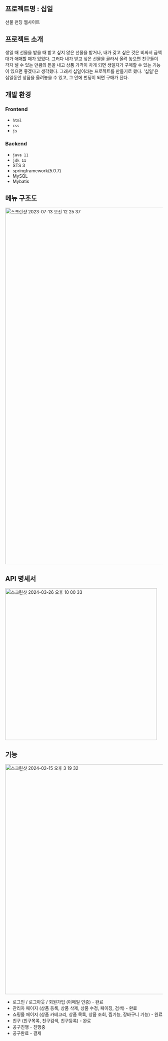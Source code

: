 ## 프로젝트명 : 십일
선물 펀딩 웹사이트



## 프로젝트 소개
생일 때 선물을 받을 때 받고 싶지 않은 선물을 받거나, 내가 갖고 싶은 것은 비싸서 금액대가 애매할 때가 있었다.
그러다 내가 받고 싶은 선물을 골라서 올려 놓으면 친구들이 각자 낼 수 있는 만큼의 돈을 내고 상품 가격이 차게 되면 생일자가 구매할 수 있는 기능이 있으면 좋겠다고 생각했다.
그래서 십일이라는 프로젝트를 만들기로 했다. '십일'은 십일동안 상품을 올려놓을 수 있고, 그 안에 펀딩이 되면 구매가 된다.



## 개발 환경
### Frontend
- `html`
- `css`
- `js`


### Backend
- `java 11`
- `jdk 11`
- STS 3
- springframework(5.0.7)
- MySQL
- Mybatis

  

## 메뉴 구조도

<img width="1139" alt="스크린샷 2023-07-13 오전 12 25 37" src="https://github.com/yuhyejin/tenone/assets/74812194/14ff2593-b760-4625-a8a2-e8a68dba36a0">


## API 명세서

<img width="485" alt="스크린샷 2024-03-26 오후 10 00 33" src="https://github.com/yuhyejin/tenone/assets/74812194/beb9aa07-ab73-4c32-b21b-172daff43e1a">


## 기능
<img width="735" alt="스크린샷 2024-02-15 오후 3 19 32" src="https://github.com/yuhyejin/tenone/assets/74812194/d2c8df72-9303-4983-bf1e-745e5beacf7a">

- 로그인 / 로그아웃 / 회원가입 (이메일 인증) - 완료
- 관리자 페이지 (상품 등록, 상품 삭제, 상품 수정, 페이징, 검색) - 완료
- 쇼핑몰 페이지 (상품 카테고리, 상품 목록, 상품 조회, 찜기능, 장바구니 기능) - 완료
- 친구 (친구목록, 친구검색, 친구등록) - 완료
- 공구진행 - 진행중
- 공구완료  - 결제
